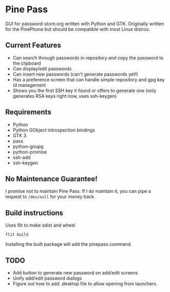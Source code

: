 # Pine Pass

GUI for password-store.org written with Python and GTK.
Originally written for the PinePhone but should be compatible
with most Linux distros.

## Current Features

* Can search through passwords in repository and copy the password to the clipboard
* Can display/edit passwords
* Can insert new passwords (can't generate passwords yet!)
* Has a preference screen that can handle simple repository and gpg key id management
* Shows you the first SSH key it found or offers to generate one (only generates RSA keys right now, uses ssh-keygen)

## Requirements

* Python
* Python GObject introspection bindings
* GTK 3
* pass
* python-gnupg
* python-promise
* ssh-add
* ssh-keygen


## No Maintenance Guarantee!

I promise not to maintain Pine Pass. If I do maintain it, you can pipe a request to `/dev/null` for your money back.

## Build instructions

Uses flit to make sdist and wheel

```
flit build

```

Installing the built package will add the pinepass command.

## TODO
* Add button to generate new password on add/edit screens
* Unify add/edit password dialogs
* Figure out how to add .desktop file to allow opening from launchers.
